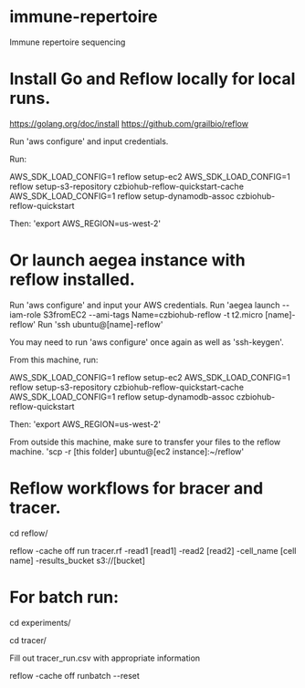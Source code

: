 # immune-repertoire
Immune repertoire sequencing


# Install Go and Reflow locally for local runs. 

https://golang.org/doc/install
https://github.com/grailbio/reflow

Run 'aws configure' and input credentials.

Run:

AWS_SDK_LOAD_CONFIG=1 reflow setup-ec2
AWS_SDK_LOAD_CONFIG=1 reflow setup-s3-repository czbiohub-reflow-quickstart-cache
AWS_SDK_LOAD_CONFIG=1 reflow setup-dynamodb-assoc czbiohub-reflow-quickstart

Then: 'export AWS_REGION=us-west-2'

# Or launch aegea instance with reflow installed. 

Run 'aws configure' and input your AWS credentials. 
Run 'aegea launch --iam-role S3fromEC2 --ami-tags Name=czbiohub-reflow -t t2.micro  [name]-reflow'
Run 'ssh ubuntu@[name]-reflow'

You may need to run 'aws configure' once again as well as 'ssh-keygen'.

From this machine, run:

AWS_SDK_LOAD_CONFIG=1 reflow setup-ec2
AWS_SDK_LOAD_CONFIG=1 reflow setup-s3-repository czbiohub-reflow-quickstart-cache
AWS_SDK_LOAD_CONFIG=1 reflow setup-dynamodb-assoc czbiohub-reflow-quickstart

Then: 'export AWS_REGION=us-west-2'

From outside this machine, make sure to transfer your files to the reflow machine. 'scp -r [this folder] ubuntu@[ec2 instance]:~/reflow'

# Reflow workflows for bracer and tracer.

cd reflow/

reflow -cache off run tracer.rf -read1 [read1] -read2 [read2] -cell_name [cell name] -results_bucket s3://[bucket]





# For batch run:


cd experiments/

cd tracer/


Fill out tracer_run.csv with appropriate information


reflow -cache off runbatch --reset
